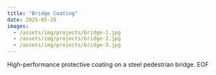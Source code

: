 ```yaml
---
title: "Bridge Coating"
date: 2025-05-28
images:
  - /assets/img/projects/bridge-1.jpg
  - /assets/img/projects/bridge-2.jpg
  - /assets/img/projects/bridge-3.jpg
---
```

High-performance protective coating on a steel pedestrian bridge.
EOF